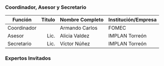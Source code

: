 

### Coordinador, Asesor y Secretario

Función     | Título | Nombre Completo          | Institución/Empresa
------------|-------:|--------------------------|---------------------
Coordinador |        | Armando Carlos           | FOMEC
Asesor      |  Lic.  | Alicia Valdez            | IMPLAN Torreón
Secretario  |  Lic.  | Víctor Núñez             | IMPLAN Torreón


### Expertos Invitados
